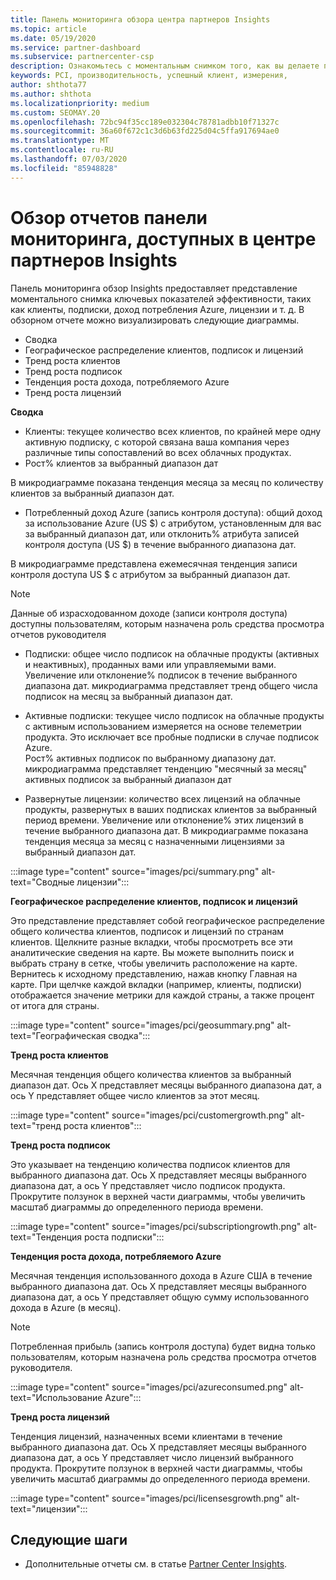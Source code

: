 ```yaml
---
title: Панель мониторинга обзора центра партнеров Insights
ms.topic: article
ms.date: 05/19/2020
ms.service: partner-dashboard
ms.subservice: partnercenter-csp
description: Ознакомьтесь с моментальным снимком того, как вы делаете продажи и развертывание, рост клиентов и рост дохода с помощью лицензий, подписок и потребления Azure.
keywords: PCI, производительность, успешный клиент, измерения,
author: shthota77
ms.author: shthota
ms.localizationpriority: medium
ms.custom: SEOMAY.20
ms.openlocfilehash: 72bc94f35cc189e032304c78781adbb10f71327c
ms.sourcegitcommit: 36a60f672c1c3d6b63fd225d04c5ffa917694ae0
ms.translationtype: MT
ms.contentlocale: ru-RU
ms.lasthandoff: 07/03/2020
ms.locfileid: "85948828"
---
```

# <a name="overview-dashboard-reports-available-in-partner-center-insights"></a>Обзор отчетов панели мониторинга, доступных в центре партнеров Insights
 
Панель мониторинга обзор Insights предоставляет представление моментального снимка ключевых показателей эффективности, таких как клиенты, подписки, доход потребления Azure, лицензии и т. д. В обзорном отчете можно визуализировать следующие диаграммы. 

- Сводка  
- Географическое распределение клиентов, подписок и лицензий  
- Тренд роста клиентов 
- Тренд роста подписок 
- Тенденция роста дохода, потребляемого Azure 
- Тренд роста лицензий 

**Сводка**

- Клиенты: текущее количество всех клиентов, по крайней мере одну активную подписку, с которой связана ваша компания через различные типы сопоставлений во всех облачных продуктах. 
- Рост% клиентов за выбранный диапазон дат 

В микродиаграмме показана тенденция месяца за месяц по количеству клиентов за выбранный диапазон дат. 

 
- Потребленный доход Azure (запись контроля доступа): общий доход за использование Azure (US $) с атрибутом, установленным для вас за выбранный диапазон дат, или отклонить% атрибута записей контроля доступа (US $) в течение выбранного диапазона дат.

В микродиаграмме представлена ежемесячная тенденция записи контроля доступа US $ с атрибутом за выбранный диапазон дат. 
>[!Note] 
>Данные об израсходованном доходе (записи контроля доступа) доступны пользователям, которым назначена роль средства просмотра отчетов руководителя 
 
- Подписки: общее число подписок на облачные продукты (активных и неактивных), проданных вами или управляемыми вами.  
Увеличение или отклонение% подписок в течение выбранного диапазона дат. микродиаграмма представляет тренд общего числа подписок на месяц за выбранный диапазон дат. 
 
- Активные подписки: текущее число подписок на облачные продукты с активным использованием измеряется на основе телеметрии продукта. Это исключает все пробные подписки в случае подписок Azure.  
Рост% активных подписок по выбранному диапазону дат. микродиаграмма представляет тенденцию "месячный за месяц" активных подписок за выбранный диапазон дат 
 
- Развернутые лицензии: количество всех лицензий на облачные продукты, развернутых в ваших подписках клиентов за выбранный период времени. Увеличение или отклонение% этих лицензий в течение выбранного диапазона дат. В микродиаграмме показана тенденция месяца за месяц с назначенными лицензиями за выбранный диапазон дат.

:::image type="content" source="images/pci/summary.png" alt-text="Сводные лицензии":::

**Географическое распределение клиентов, подписок и лицензий** 

Это представление представляет собой географическое распределение общего количества клиентов, подписок и лицензий по странам клиентов. Щелкните разные вкладки, чтобы просмотреть все эти аналитические сведения на карте. Вы можете выполнить поиск и выбрать страну в сетке, чтобы увеличить расположение на карте. Вернитесь к исходному представлению, нажав кнопку Главная на карте. При щелчке каждой вкладки (например, клиенты, подписки) отображается значение метрики для каждой страны, а также процент от итога для страны.  

:::image type="content" source="images/pci/geosummary.png" alt-text="Географическая сводка":::

**Тренд роста клиентов**

Месячная тенденция общего количества клиентов за выбранный диапазон дат. Ось X представляет месяцы выбранного диапазона дат, а ось Y представляет общее число клиентов за этот месяц. 

:::image type="content" source="images/pci/customergrowth.png" alt-text="тренд роста клиентов":::

**Тренд роста подписок**

Это указывает на тенденцию количества подписок клиентов для выбранного диапазона дат. Ось X представляет месяцы выбранного диапазона дат, а ось Y представляет число подписок продукта. Прокрутите ползунок в верхней части диаграммы, чтобы увеличить масштаб диаграммы до определенного периода времени. 

:::image type="content" source="images/pci/subscriptiongrowth.png" alt-text="Тенденция роста подписки":::

**Тенденция роста дохода, потребляемого Azure**

Месячная тенденция использованного дохода в Azure США в течение выбранного диапазона дат. Ось X представляет месяцы выбранного диапазона дат, а ось Y представляет общую сумму использованного дохода в Azure (в месяц).
   
>[!Note] 
>Потребленная прибыль (запись контроля доступа) будет видна только пользователям, которым назначена роль средства просмотра отчетов руководителя. 

:::image type="content" source="images/pci/azureconsumed.png" alt-text="Использование Azure":::

**Тренд роста лицензий**
 
Тенденция лицензий, назначенных всеми клиентами в течение выбранного диапазона дат. Ось X представляет месяцы выбранного диапазона дат, а ось Y представляет число лицензий выбранного продукта. Прокрутите ползунок в верхней части диаграммы, чтобы увеличить масштаб диаграммы до определенного периода времени.  

:::image type="content" source="images/pci/licensesgrowth.png" alt-text="лицензии":::

## <a name="next-steps"></a>Следующие шаги

- Дополнительные отчеты см. в статье [Partner Center Insights](partner-center-insights.md).
